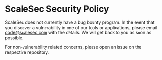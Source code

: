 # ScaleSec Security Policy

ScaleSec does not currently have a bug bounty program. In the event that you discover a vulnerability in one of our tools or applications, please email code@scalesec.com with the details. We will get back to you as soon as possible.

For non-vulnerability related concerns, please open an issue on the respective repository.
